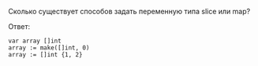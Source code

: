 Сколько существует способов задать переменную типа slice или map?

Ответ:
```
var array []int
array := make([]int, 0)
array := []int {1, 2}
```